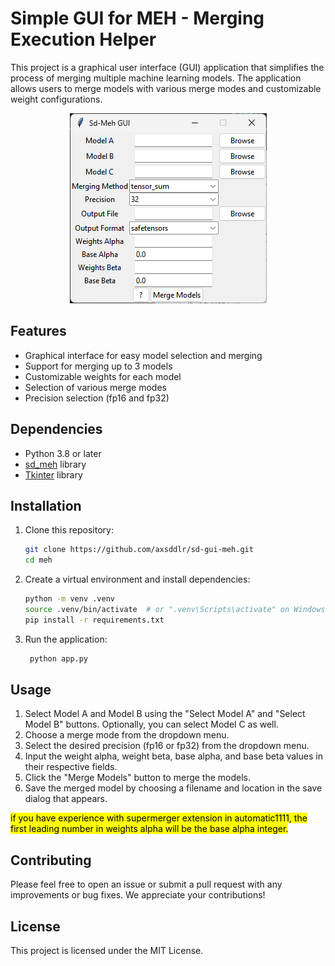 # Simple GUI for MEH - Merging Execution Helper

This project is a graphical user interface (GUI) application that simplifies the process of merging multiple machine learning models. The application allows users to merge models with various merge modes and customizable weight configurations.

<p align="center">
<img src="https://github.com/axsddlr/sd-gui-meh/blob/master/sd_meh_gui.png?raw=true"/>
</p>

## Features

- Graphical interface for easy model selection and merging
- Support for merging up to 3 models
- Customizable weights for each model
- Selection of various merge modes
- Precision selection (fp16 and fp32)

## Dependencies

- Python 3.8 or later
- [sd_meh](https://github.com/s1dlx/meh) library
- [Tkinter](https://docs.python.org/3/library/tkinter.html) library

## Installation

1. Clone this repository:

   ```bash
   git clone https://github.com/axsddlr/sd-gui-meh.git
   cd meh
   ```

2. Create a virtual environment and install dependencies:

   ```bash
   python -m venv .venv
   source .venv/bin/activate  # or ".venv\Scripts\activate" on Windows
   pip install -r requirements.txt
   ```

3. Run the application:

   ```bash
    python app.py
   ```

## Usage

1. Select Model A and Model B using the "Select Model A" and "Select Model B" buttons. Optionally, you can select Model C as well.
2. Choose a merge mode from the dropdown menu.
3. Select the desired precision (fp16 or fp32) from the dropdown menu.
4. Input the weight alpha, weight beta, base alpha, and base beta values in their respective fields.
5. Click the "Merge Models" button to merge the models.
6. Save the merged model by choosing a filename and location in the save dialog that appears.

<mark>if you have experience with supermerger extension in automatic1111, the first leading number in weights alpha will be the base alpha integer.</mark>

## Contributing

Please feel free to open an issue or submit a pull request with any improvements or bug fixes. We appreciate your contributions!

## License

This project is licensed under the MIT License.
